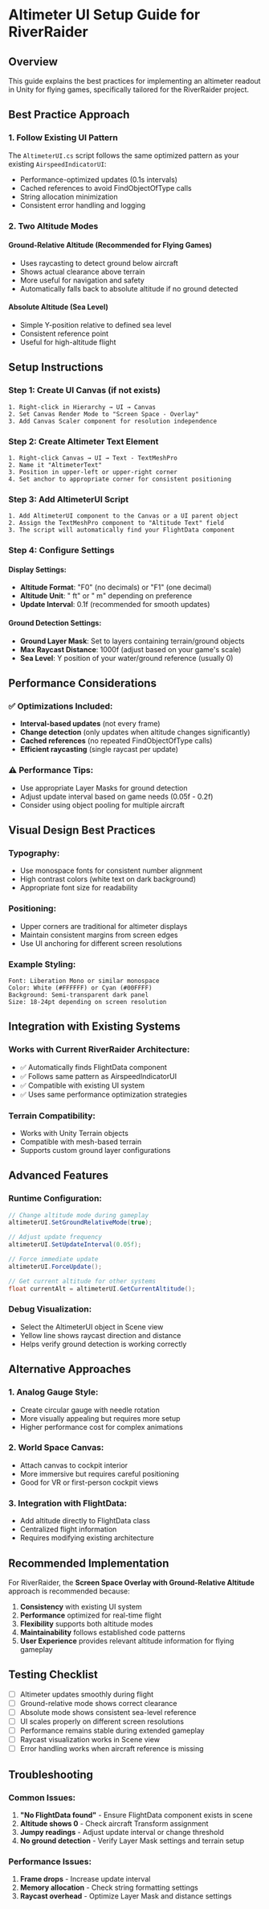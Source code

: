 # Altimeter UI Setup Guide for RiverRaider

## Overview
This guide explains the best practices for implementing an altimeter readout in Unity for flying games, specifically tailored for the RiverRaider project.

## Best Practice Approach

### 1. **Follow Existing UI Pattern**
The `AltimeterUI.cs` script follows the same optimized pattern as your existing `AirspeedIndicatorUI`:
- Performance-optimized updates (0.1s intervals)
- Cached references to avoid FindObjectOfType calls
- String allocation minimization
- Consistent error handling and logging

### 2. **Two Altitude Modes**

#### **Ground-Relative Altitude (Recommended for Flying Games)**
- Uses raycasting to detect ground below aircraft
- Shows actual clearance above terrain
- More useful for navigation and safety
- Automatically falls back to absolute altitude if no ground detected

#### **Absolute Altitude (Sea Level)**
- Simple Y-position relative to defined sea level
- Consistent reference point
- Useful for high-altitude flight

## Setup Instructions

### Step 1: Create UI Canvas (if not exists)
```
1. Right-click in Hierarchy → UI → Canvas
2. Set Canvas Render Mode to "Screen Space - Overlay"
3. Add Canvas Scaler component for resolution independence
```

### Step 2: Create Altimeter Text Element
```
1. Right-click Canvas → UI → Text - TextMeshPro
2. Name it "AltimeterText"
3. Position in upper-left or upper-right corner
4. Set anchor to appropriate corner for consistent positioning
```

### Step 3: Add AltimeterUI Script
```
1. Add AltimeterUI component to the Canvas or a UI parent object
2. Assign the TextMeshPro component to "Altitude Text" field
3. The script will automatically find your FlightData component
```

### Step 4: Configure Settings

#### **Display Settings:**
- **Altitude Format**: "F0" (no decimals) or "F1" (one decimal)
- **Altitude Unit**: " ft" or " m" depending on preference
- **Update Interval**: 0.1f (recommended for smooth updates)

#### **Ground Detection Settings:**
- **Ground Layer Mask**: Set to layers containing terrain/ground objects
- **Max Raycast Distance**: 1000f (adjust based on your game's scale)
- **Sea Level**: Y position of your water/ground reference (usually 0)

## Performance Considerations

### ✅ **Optimizations Included:**
- **Interval-based updates** (not every frame)
- **Change detection** (only updates when altitude changes significantly)
- **Cached references** (no repeated FindObjectOfType calls)
- **Efficient raycasting** (single raycast per update)

### ⚠️ **Performance Tips:**
- Use appropriate Layer Masks for ground detection
- Adjust update interval based on game needs (0.05f - 0.2f)
- Consider using object pooling for multiple aircraft

## Visual Design Best Practices

### **Typography:**
- Use monospace fonts for consistent number alignment
- High contrast colors (white text on dark background)
- Appropriate font size for readability

### **Positioning:**
- Upper corners are traditional for altimeter displays
- Maintain consistent margins from screen edges
- Use UI anchoring for different screen resolutions

### **Example Styling:**
```
Font: Liberation Mono or similar monospace
Color: White (#FFFFFF) or Cyan (#00FFFF)
Background: Semi-transparent dark panel
Size: 18-24pt depending on screen resolution
```

## Integration with Existing Systems

### **Works with Current RiverRaider Architecture:**
- ✅ Automatically finds FlightData component
- ✅ Follows same pattern as AirspeedIndicatorUI
- ✅ Compatible with existing UI system
- ✅ Uses same performance optimization strategies

### **Terrain Compatibility:**
- Works with Unity Terrain objects
- Compatible with mesh-based terrain
- Supports custom ground layer configurations

## Advanced Features

### **Runtime Configuration:**
```csharp
// Change altitude mode during gameplay
altimeterUI.SetGroundRelativeMode(true);

// Adjust update frequency
altimeterUI.SetUpdateInterval(0.05f);

// Force immediate update
altimeterUI.ForceUpdate();

// Get current altitude for other systems
float currentAlt = altimeterUI.GetCurrentAltitude();
```

### **Debug Visualization:**
- Select the AltimeterUI object in Scene view
- Yellow line shows raycast direction and distance
- Helps verify ground detection is working correctly

## Alternative Approaches

### **1. Analog Gauge Style:**
- Create circular gauge with needle rotation
- More visually appealing but requires more setup
- Higher performance cost for complex animations

### **2. World Space Canvas:**
- Attach canvas to cockpit interior
- More immersive but requires careful positioning
- Good for VR or first-person cockpit views

### **3. Integration with FlightData:**
- Add altitude directly to FlightData class
- Centralized flight information
- Requires modifying existing architecture

## Recommended Implementation

For RiverRaider, the **Screen Space Overlay with Ground-Relative Altitude** approach is recommended because:

1. **Consistency** with existing UI system
2. **Performance** optimized for real-time flight
3. **Flexibility** supports both altitude modes
4. **Maintainability** follows established code patterns
5. **User Experience** provides relevant altitude information for flying gameplay

## Testing Checklist

- [ ] Altimeter updates smoothly during flight
- [ ] Ground-relative mode shows correct clearance
- [ ] Absolute mode shows consistent sea-level reference
- [ ] UI scales properly on different screen resolutions
- [ ] Performance remains stable during extended gameplay
- [ ] Raycast visualization works in Scene view
- [ ] Error handling works when aircraft reference is missing

## Troubleshooting

### **Common Issues:**
1. **"No FlightData found"** - Ensure FlightData component exists in scene
2. **Altitude shows 0** - Check aircraft Transform assignment
3. **Jumpy readings** - Adjust update interval or change threshold
4. **No ground detection** - Verify Layer Mask settings and terrain setup

### **Performance Issues:**
1. **Frame drops** - Increase update interval
2. **Memory allocation** - Check string formatting settings
3. **Raycast overhead** - Optimize Layer Mask and distance settings
